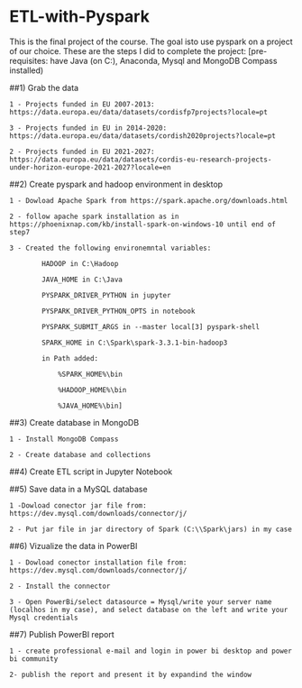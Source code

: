 # ETL-with-Pyspark

This is the final project of the course. The goal isto use pyspark on a project of our choice. These are the steps I did to complete the project:
[pre-requisites: have Java (on C:), Anaconda, Mysql and MongoDB Compass installed)

##1) Grab the data

    1 - Projects funded in EU 2007-2013: https://data.europa.eu/data/datasets/cordisfp7projects?locale=pt
    
    3 - Projects funded in EU in 2014-2020: https://data.europa.eu/data/datasets/cordish2020projects?locale=pt
    
    2 - Projects funded in EU 2021-2027: https://data.europa.eu/data/datasets/cordis-eu-research-projects-under-horizon-europe-2021-2027?locale=en
    

##2) Create pyspark and hadoop environment in desktop

    1 - Dowload Apache Spark from https://spark.apache.org/downloads.html
    
    2 - follow apache spark installation as in https://phoenixnap.com/kb/install-spark-on-windows-10 until end of step7
    
    3 - Created the following environemntal variables:

            HADOOP in C:\Hadoop

            JAVA_HOME in C:\Java

            PYSPARK_DRIVER_PYTHON in jupyter

            PYSPARK_DRIVER_PYTHON_OPTS in notebook

            PYSPARK_SUBMIT_ARGS in --master local[3] pyspark-shell

            SPARK_HOME in C:\Spark\spark-3.3.1-bin-hadoop3

            in Path added: 

                %SPARK_HOME%\bin

                %HADOOP_HOME%\bin

                %JAVA_HOME%\bin]
           

##3) Create database in MongoDB

    1 - Install MongoDB Compass
    
    2 - Create database and collections
    
    
 ##4) Create ETL script in Jupyter Notebook
 
 
 ##5) Save data in a MySQL database
 
    1 -Dowload conector jar file from: https://dev.mysql.com/downloads/connector/j/
    
    2 - Put jar file in jar directory of Spark (C:\\Spark\jars) in my case
    
 
 ##6) Vizualize the data in PowerBI
  
    1 - Dowload conector installation file from: https://dev.mysql.com/downloads/connector/j/
    
    2 - Install the connector
    
    3 - Open PowerBi/select datasource = Mysql/write your server name (localhos in my case), and select database on the left and write your Mysql credentials
    
    
  ##7) Publish PowerBI report

    1 - create professional e-mail and login in power bi desktop and power bi community
    
    2- publish the report and present it by expandind the window
    
    
    
    
    
    






